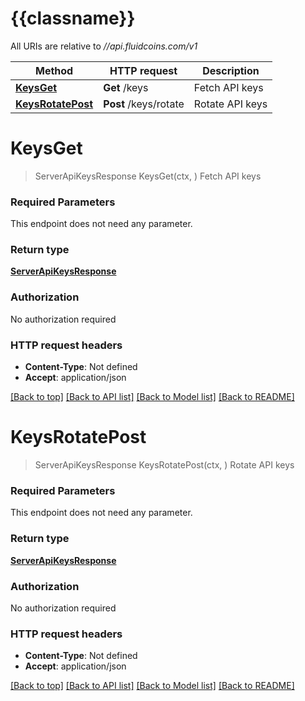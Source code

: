 # {{classname}}

All URIs are relative to *//api.fluidcoins.com/v1*

Method | HTTP request | Description
------------- | ------------- | -------------
[**KeysGet**](DeveloperApi.md#KeysGet) | **Get** /keys | Fetch API keys
[**KeysRotatePost**](DeveloperApi.md#KeysRotatePost) | **Post** /keys/rotate | Rotate API keys

# **KeysGet**
> ServerApiKeysResponse KeysGet(ctx, )
Fetch API keys

### Required Parameters
This endpoint does not need any parameter.

### Return type

[**ServerApiKeysResponse**](server.apiKeysResponse.md)

### Authorization

No authorization required

### HTTP request headers

 - **Content-Type**: Not defined
 - **Accept**: application/json

[[Back to top]](#) [[Back to API list]](../README.md#documentation-for-api-endpoints) [[Back to Model list]](../README.md#documentation-for-models) [[Back to README]](../README.md)

# **KeysRotatePost**
> ServerApiKeysResponse KeysRotatePost(ctx, )
Rotate API keys

### Required Parameters
This endpoint does not need any parameter.

### Return type

[**ServerApiKeysResponse**](server.apiKeysResponse.md)

### Authorization

No authorization required

### HTTP request headers

 - **Content-Type**: Not defined
 - **Accept**: application/json

[[Back to top]](#) [[Back to API list]](../README.md#documentation-for-api-endpoints) [[Back to Model list]](../README.md#documentation-for-models) [[Back to README]](../README.md)

